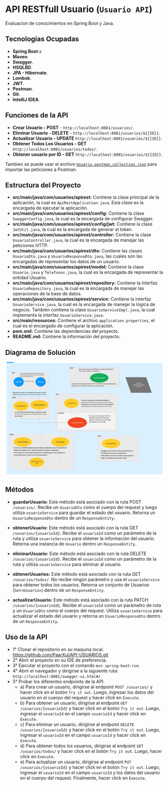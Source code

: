 # API RESTfull Usuario (`Usuario API`)

Evaluacion de conocimientos en Spring Boot y Java.

## Tecnologias Ocupadas
- **Spring Boot**.s
- **Maven**.
- **Swagger**.
- **HSQLBD**.
- **JPA - Hibernate**.
- **Lombok**.
- **JWT**.
- **Postman**.
- **Git**.
- **IntelliJ IDEA**.

## Funciones de la API

- **Crear Usuario - POST** - `http://localhost:8081/usuarios/`.
- **Eliminar Usuario - DELETE** - `http://localhost:8081/usuarios/${{ID}}`.
- **Actualizar Usuario - UPDATE** `http://localhost:8081/usuarios/${{ID}}`.
- **Obtener Todos Los Usuarios - GET** `http://localhost:8081/usuarios/todos/`.
- **Obtener usuario por ID - GET** `http://localhost:8081/usuarios/${{ID}}`.

Tambien se puede usar el archivo  [`Usuario.postman_collection.json`](https://github.com/PaarXul/API-USUARIOS/blob/main/src/main/resources/Usuario.postman_collection.json) para importar las peticiones a Postman.

## Estructura del Proyecto

- **src/main/java/com/usuarios/apirest:** Contiene la clase principal de la aplicación, la cual es `ApiRestApplication.java`. Esta clase es la encargada de ejecutar la aplicación.
- **src/main/java/com/usuarios/apirest/config:** Contiene la clase `SwaggerConfig.java`, la cual es la encargada de configurar Swagger.
- **src/main/java/com/usuarios/apirest/config/jwt:** Contiene la clase `JwtUtil.java`, la cual es la encargada de generar el token.
- **src/main/java/com/usuarios/apirest/controller:** Contiene la clase `UsuarioController.java`, la cual es la encargada de manejar las peticiones HTTP.
- **src/main/java/com/usuarios/apirest/dto:** Contiene las clases `UsuarioDto.java` y `UsuarioResponseDto.java`, las cuales son las encargadas de representar los datos de un usuario.
- **src/main/java/com/usuarios/apirest/model:** Contiene la clase `Usuario.java` y `Telefonos.java`, la cual es la encargada de representar la entidad Usuario.
- **src/main/java/com/usuarios/apirest/repository:** Contiene la interfaz `UsuarioRepository.java`, la cual es la encargada de manejar las operaciones de la base de datos.
- **src/main/java/com/usuarios/apirest/service:** Contiene la interfaz `UsuarioService.java`, la cual es la encargada de manejar la lógica de negocio. También contiene la clase `UsuarioServiceImpl.java`, la cual implementa la interfaz `UsuarioService.java`.
- **src/main/resources:** Contiene el archivo `application.properties`, el cual es el encargado de configurar la aplicación.
- **pom.xml:** Contiene las dependencias del proyecto.
- **README.md:** Contiene la información del proyecto.


## Diagrama de Solución
![Diagrama de Solucion](src/main/resources/DiagramaSolucion.png)


## Métodos

- **guardarUsuario:** Este método está asociado con la ruta POST `/usuarios/`. Recibe un `UsuarioDto` como el cuerpo del request y luego utiliza `usuarioService` para guardar el estado del usuario. Retorna un `UsuarioResponseDto` dentro de un `ResponseEntity`.

- **obtenerUsuario:** Este método está asociado con la ruta GET `/usuarios/{usuarioId}`. Recibe el `usuarioId` como un parámetro de la ruta y utiliza `usuarioService` para obtener la información del usuario. Retorna una instancia de `Usuario` dentro un `ResponseEntity`.

- **eliminarUsuario:** Este método está asociado con la ruta DELETE `/usuarios/{usuarioId}`. Recibe el `usuarioId` como un parámetro de la ruta y utiliza `usuarioService` para eliminar al usuario.

- **obtenerUsuarios:** Este método está asociado con la ruta GET `/usuarios/todos/`. No recibe ningún parámetro y usa el `usuarioService` para obtener todos los usuarios. Retorna un conjunto de Usuarios (`Set<Usuario>`) dentro de un `ResponseEntity`.

- **actualizarUsuario:** Este método está asociado con la ruta PATCH `/usuarios/{usuarioId}`. Recibe el `usuarioId` como un parámetro de ruta y un `UsuarioDto` como el cuerpo del request. Utiliza `usuarioService` para actualizar el estado del usuario y retorna un `UsuarioResponseDto` dentro de un `ResponseEntity`.

## Uso de la API

- 1° Clonar el repositorio en su maquina local. https://github.com/PaarXul/API-USUARIOS.git
- 2° Abrir el proyecto en su IDE de preferencia.
- 3° Ejecutar el proyecto con el comando `mvn spring-boot:run`.
- 4° Abrir el navegador y dirigirse a la siguiente ruta: `http://localhost:8081/swagger-ui.html#/`.
- 5° Probar los diferentes endpoints de la API.
  - a) Para crear un usuario, dirigirse al endpoint `POST /usuarios/` y hacer click en el botón `Try it out`. Luego, ingresar los datos del usuario en el cuerpo del request y hacer click en `Execute`.
  - b) Para obtener un usuario, dirigirse al endpoint `GET /usuarios/{usuarioId}` y hacer click en el botón `Try it out`. Luego, ingresar el `usuarioId` en el campo `usuarioId` y hacer click en `Execute`.
  - c) Para eliminar un usuario, dirigirse al endpoint `DELETE /usuarios/{usuarioId}` y hacer click en el botón `Try it out`. Luego, ingresar el `usuarioId` en el campo `usuarioId` y hacer click en `Execute`.
  - d) Para obtener todos los usuarios, dirigirse al endpoint `GET /usuarios/todos/` y hacer click en el botón `Try it out`. Luego, hacer click en `Execute`.
  - e) Para actualizar un usuario, dirigirse al endpoint `PUT /usuarios/{usuarioId}` y hacer click en el botón `Try it out`. Luego, ingresar el `usuarioId` en el campo `usuarioId` y los datos del usuario en el cuerpo del request. Finalmente, hacer click en `Execute`.

